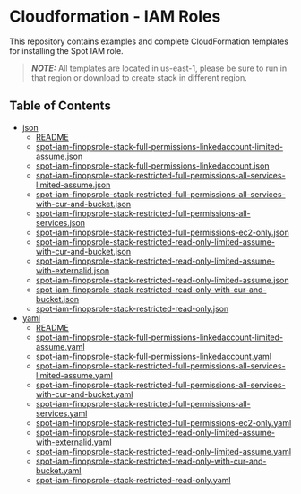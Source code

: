 # Cloudformation - IAM Roles

This repository contains examples and complete CloudFormation templates for installing the Spot IAM role.

> **_NOTE:_**  All templates are located in us-east-1, please be sure to run in that region or download to create stack in different region.
>

## Table of Contents
- [json](./json)
  - [README](./json/README.md)
  - [spot-iam-finopsrole-stack-full-permissions-linkedaccount-limited-assume.json](./json/spot-iam-finopsrole-stack-full-permissions-linkedaccount-limited-assume.json)
  - [spot-iam-finopsrole-stack-full-permissions-linkedaccount.json](./json/spot-iam-finopsrole-stack-full-permissions-linkedaccount.json)
  - [spot-iam-finopsrole-stack-restricted-full-permissions-all-services-limited-assume.json](./json/spot-iam-finopsrole-stack-restricted-full-permissions-all-services-limited-assume.json)
  - [spot-iam-finopsrole-stack-restricted-full-permissions-all-services-with-cur-and-bucket.json](./json/spot-iam-finopsrole-stack-restricted-full-permissions-all-services-with-cur-and-bucket.json)
  - [spot-iam-finopsrole-stack-restricted-full-permissions-all-services.json](./json/spot-iam-finopsrole-stack-restricted-full-permissions-all-services.json)
  - [spot-iam-finopsrole-stack-restricted-full-permissions-ec2-only.json](./json/spot-iam-finopsrole-stack-restricted-full-permissions-ec2-only.json)
  - [spot-iam-finopsrole-stack-restricted-read-only-limited-assume-with-cur-and-bucket.json](./json/spot-iam-finopsrole-stack-restricted-read-only-limited-assume-with-cur-and-bucket.json)
  - [spot-iam-finopsrole-stack-restricted-read-only-limited-assume-with-externalid.json](./json/spot-iam-finopsrole-stack-restricted-read-only-limited-assume-with-externalid.json)
  - [spot-iam-finopsrole-stack-restricted-read-only-limited-assume.json](./json/spot-iam-finopsrole-stack-restricted-read-only-limited-assume.json)
  - [spot-iam-finopsrole-stack-restricted-read-only-with-cur-and-bucket.json](./json/spot-iam-finopsrole-stack-restricted-read-only-with-cur-and-bucket.json)
  - [spot-iam-finopsrole-stack-restricted-read-only.json](./json/spot-iam-finopsrole-stack-restricted-read-only.json)
- [yaml](./yaml)
  - [README](./yaml/README.md)
  - [spot-iam-finopsrole-stack-full-permissions-linkedaccount-limited-assume.yaml](./yaml/spot-iam-finopsrole-stack-full-permissions-linkedaccount-limited-assume.yaml)
  - [spot-iam-finopsrole-stack-full-permissions-linkedaccount.yaml](./yaml/spot-iam-finopsrole-stack-full-permissions-linkedaccount.yaml)
  - [spot-iam-finopsrole-stack-restricted-full-permissions-all-services-limited-assume.yaml](./yaml/spot-iam-finopsrole-stack-restricted-full-permissions-all-services-limited-assume.yaml)
  - [spot-iam-finopsrole-stack-restricted-full-permissions-all-services-with-cur-and-bucket.yaml](./yaml/spot-iam-finopsrole-stack-restricted-full-permissions-all-services-with-cur-and-bucket.yaml)
  - [spot-iam-finopsrole-stack-restricted-full-permissions-all-services.yaml](./yaml/spot-iam-finopsrole-stack-restricted-full-permissions-all-services.yaml)
  - [spot-iam-finopsrole-stack-restricted-full-permissions-ec2-only.yaml](./yaml/spot-iam-finopsrole-stack-restricted-full-permissions-ec2-only.yaml)
  - [spot-iam-finopsrole-stack-restricted-read-only-limited-assume-with-externalid.yaml](./yaml/spot-iam-finopsrole-stack-restricted-read-only-limited-assume-with-externalid.yaml)
  - [spot-iam-finopsrole-stack-restricted-read-only-limited-assume.yaml](./yaml/spot-iam-finopsrole-stack-restricted-read-only-limited-assume.yaml)
  - [spot-iam-finopsrole-stack-restricted-read-only-with-cur-and-bucket.yaml](./yaml/spot-iam-finopsrole-stack-restricted-read-only-with-cur-and-bucket.yaml)
  - [spot-iam-finopsrole-stack-restricted-read-only.yaml](./yaml/spot-iam-finopsrole-stack-restricted-read-only.yaml)


